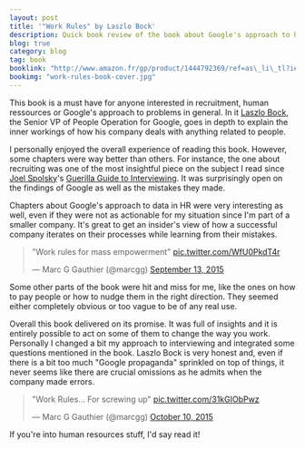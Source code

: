 ```yaml
---
layout: post
title: '"Work Rules" by Laszlo Bock'
description: Quick book review of the book about Google's approach to human ressources, from my point of view of developer working fora a startup and involved in the recruitment process.
blog: true
category: blog
tag: book
booklink: "http://www.amazon.fr/gp/product/1444792369/ref=as\_li\_tl?ie=UTF8&camp=1642&creative=6746&creativeASIN=1444792369&linkCode=as2&tag=mg092-21"
bookimg: "work-rules-book-cover.jpg"
---
```


This book is a must have for anyone interested in recruitment, human ressources or Google's approach to problems in general. In it [Laszlo Bock][1], the  Senior VP of People Operation for Google, goes in depth to explain the inner workings of how his company deals with anything related to people.

I personally enjoyed the overall experience of reading this book. However, some chapters were way better than others. For instance, the one about recruiting was one of the most insightful piece on the subject I read since [Joel Spolsky][2]'s [Guerilla Guide to Interviewing][3]. It was surprisingly open on the findings of Google as well as the mistakes they made.

Chapters about Google's approach to data in HR were very interesting as well, even if they were not as actionable for my situation since I'm part of a smaller company. It's great to get an insider's view of how a successful company iterates on their processes while learning from their mistakes.

<blockquote class="twitter-tweet" lang="en"><p lang="en" dir="ltr">&quot;Work rules for mass empowerment&quot; <a href="http://t.co/WfU0PkdT4r">pic.twitter.com/WfU0PkdT4r</a></p>&mdash; Marc G Gauthier (@marcgg) <a href="https://twitter.com/marcgg/status/643077064887803904">September 13, 2015</a></blockquote>

Some other parts of the book were hit and miss for me, like the ones on how to pay people or how to nudge them in the right direction. They seemed either completely obvious or too vague to be of any real use.

Overall this book delivered on its promise. It was full of insights and it is entirely possible to act on some of them to change the way you work. Personally I changed a bit my approach to interviewing and integrated some questions mentioned in the book. Laszlo Bock is very honest and, even if there is a bit too much "Google propaganda" sprinkled on top of things, it never seems like there are crucial omissions as he admits when the company made errors.

<blockquote class="twitter-tweet" lang="en"><p lang="en" dir="ltr">&quot;Work Rules... For screwing up&quot; <a href="http://t.co/31kGIObPwz">pic.twitter.com/31kGIObPwz</a></p>&mdash; Marc G Gauthier (@marcgg) <a href="https://twitter.com/marcgg/status/652838985660788736">October 10, 2015</a></blockquote>

If you're into human resources stuff, I'd say read it!

<script async src="//platform.twitter.com/widgets.js" charset="utf-8"></script>

[1]:	https://twitter.com/laszlobock2718
[2]:	https://en.wikipedia.org/wiki/Joel_Spolsky
[3]:	http://joelonsoftware.com/articles/GuerrillaInterviewing3.html